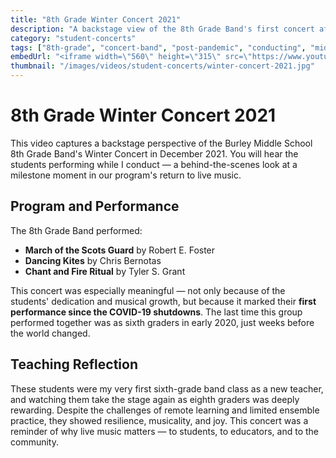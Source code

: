 ```yaml
---
title: "8th Grade Winter Concert 2021"
description: "A backstage view of the 8th Grade Band's first concert after COVID, featuring works by Foster, Bernotas, and Grant."
category: "student-concerts"
tags: ["8th-grade", "concert-band", "post-pandemic", "conducting", "middle-school"]
embedUrl: "<iframe width=\"560\" height=\"315\" src=\"https://www.youtube.com/embed/zR5Jg0tMwXk?si=9W2_40pHBE6mNfA-\" title=\"YouTube video player\" frameborder=\"0\" allow=\"accelerometer; autoplay; clipboard-write; encrypted-media; gyroscope; picture-in-picture; web-share\" referrerpolicy=\"strict-origin-when-cross-origin\" allowfullscreen></iframe>"
thumbnail: "/images/videos/student-concerts/winter-concert-2021.jpg"
---
```


# 8th Grade Winter Concert 2021

This video captures a backstage perspective of the Burley Middle School 8th Grade Band's Winter Concert in December 2021. You will hear the students performing while I conduct — a behind-the-scenes look at a milestone moment in our program's return to live music.

## Program and Performance

The 8th Grade Band performed:
- **March of the Scots Guard** by Robert E. Foster
- **Dancing Kites** by Chris Bernotas
- **Chant and Fire Ritual** by Tyler S. Grant

This concert was especially meaningful — not only because of the students' dedication and musical growth, but because it marked their **first performance since the COVID-19 shutdowns**. The last time this group performed together was as sixth graders in early 2020, just weeks before the world changed.

## Teaching Reflection

These students were my very first sixth-grade band class as a new teacher, and watching them take the stage again as eighth graders was deeply rewarding. Despite the challenges of remote learning and limited ensemble practice, they showed resilience, musicality, and joy. This concert was a reminder of why live music matters — to students, to educators, and to the community. 